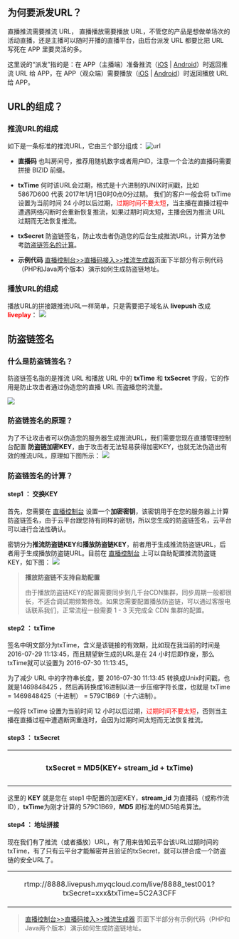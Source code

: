 <h2 id="Why"> 为何要派发URL？</h2>

直播推流需要推流 URL， 直播播放需要播放 URL，不管您的产品是想做单场次的活动直播，还是主播可以随时开播的直播平台，由后台派发 URL 都要比把 URL 写死在 APP 里要灵活的多。

这里说的“派发”指的是：在 APP（主播端）准备推流（[iOS](http://tce.fsphere.cn/document/product/454/7879) | [Android](http://tce.fsphere.cn/document/product/454/7885)）时返回推流 URL 给 APP，在 APP（观众端）需要播放（[iOS](http://tce.fsphere.cn/document/product/454/7880) | [Android](http://tce.fsphere.cn/document/product/454/7886)）时返回播放 URL 给 APP。

<h2 id="URL"> URL的组成？ </h2>

### 推流URL的组成

如下是一条标准的推流URL，它由三个部分组成：
 ![url](http://imgcache.tce.fsphere.cn/static/mc.qcloudimg.com/static/img/6b4fd09ab2c7d6f1503070f8c994f4e0/image.png)

- **直播码**
也叫房间号，推荐用随机数字或者用户ID，注意一个合法的直播码需要拼接 BIZID 前缀。

- **txTime**
何时该URL会过期，格式是十六进制的UNIX时间戳，比如 5867D600 代表 2017年1月1日0时0点0分过期。  我们的客户一般会将 txTime 设置为当前时间 24 小时以后过期，<font color='red'>过期时间不要太短</font>，当主播在直播过程中遭遇网络闪断时会重新恢复推流，如果过期时间太短，主播会因为推流 URL 过期而无法恢复推流。

- **txSecret**
防盗链签名，防止攻击者伪造您的后台生成推流URL，计算方法参考[防盗链签名的计算](http://tce.fsphere.cn/document/product/454/9875)。

- **示例代码**
[直播控制台>>直播码接入>>推流生成器](http://console.tce.fsphere.cn/live/livecodemanage)页面下半部分有示例代码（PHP和Java两个版本）演示如何生成防盗链地址。

### 播放URL的组成
播放URL的拼接跟推流URL一样简单，只是需要把子域名从 **livepush** 改成 **<font color='red'>liveplay</font>**：
![](http://imgcache.tce.fsphere.cn/static/mc.qcloudimg.com/static/img/b7d8744654af4a174edf47f8998348a4/image.png)


<h2 id="Secret"> 防盗链签名</h2>

### 什么是防盗链签名？
防盗链签名指的是推流 URL 和播放 URL 中的 **txTime** 和 **txSecret** 字段，它的作用是防止攻击者通过伪造您的直播 URL 而盗播您的流量。

![](http://imgcache.tce.fsphere.cn/static/mc.qcloudimg.com/static/img/4c0ba5f9993da67ff785f10eb4c85f3d/image.png)

### 防盗链签名的原理？
为了不让攻击者可以伪造您的服务器生成推流URL，我们需要您现在直播管理控制台配置 **防盗链加密KEY**，由于攻击者无法轻易获得加密KEY，也就无法伪造出有效的推流URL，原理如下图所示：
![](http://imgcache.tce.fsphere.cn/static/mccdn.qcloud.com/static/img/4ea1512fd335f68f30cca0a01e902966/image.png)

### 防盗链签名的计算？
#### step1 ： 交换KEY
首先，您需要在 [直播控制台](http://console.tce.fsphere.cn/live/livecodemanage) 设置一个**加密密钥**，该密钥用于在您的服务器上计算防盗链签名，由于云平台跟您持有同样的密钥，所以您生成的防盗链签名，云平台可以进行合法性确认。

密钥分为**推流防盗链KEY**和**播放防盗链KEY**，前者用于生成推流防盗链URL，后者用于生成播放防盗链URL。目前在  [直播控制台](http://console.tce.fsphere.cn/live/livecodemanage) 上可以自助配置推流防盗链KEY，如下图：
![](http://imgcache.tce.fsphere.cn/static/mc.qcloudimg.com/static/img/6be1d875f1120a16d3692c60bb4485a9/image.png)
 >  **播放防盗链不支持自助配置**
 >   
 > 由于播放防盗链KEY的配置需要同步到几千台CDN集群，同步周期一般都很长，不适合调试期频繁修改。如果您需要配置播放防盗链，可以通过客服电话联系我们，正常流程一般需要 1 - 3 天完成全 CDN 集群的配置。

#### step2 ： txTime
签名中明文部分为txTime，含义是该链接的有效期，比如现在我当前的时间是2016-07-29 11:13:45，而且期望新生成的URL是在 24 小时后即作废，那么txTime就可以设置为 2016-07-30 11:13:45。

为了减少 URL 中的字符串长度，要  2016-07-30 11:13:45 转换成Unix时间戳，也就是1469848425 ，然后再转换成16进制以进一步压缩字符长度，也就是 txTime = 1469848425（十进制） = 579C1B69（十六进制）。
 
一般将 txTime 设置为当前时间 12 小时以后过期，<font color='red'>过期时间不要太短</font>，否则当主播在直播过程中遭遇断网重连时，会因为过期时间太短而无法恢复推流。

#### step3 ： txSecret

<table><tr><td style="width: 700px; height: 80px; text-align:center; "> 
<B>txSecret = MD5(KEY+ stream_id + txTime)</B> 
</td></tr></table>

这里的 **KEY** 就是您在 step1 中配置的加密KEY，**stream_id** 为直播码（或称作流ID），**txTime**为刚才计算的 579C1B69，**MD5** 即标准的MD5哈希算法。

#### step4 ： 地址拼接
现在我们有了推流（或者播放）URL，有了用来告知云平台该URL过期时间的txTime，有了只有云平台才能解密并且验证的txSecret，就可以拼合成一个防盗链的安全URL了。

<table><tr><td style="width: 700px; height: 80px; text-align:center; "> 
rtmp://8888.livepush.myqcloud.com/live/8888_test001?txSecret=xxx&txTime=5C2A3CFF
</td></tr></table>
	
> [直播控制台>>直播码接入>>推流生成器](http://console.tce.fsphere.cn/live/livecodemanage) 页面下半部分有示例代码（PHP和Java两个版本）演示如何生成防盗链地址。




